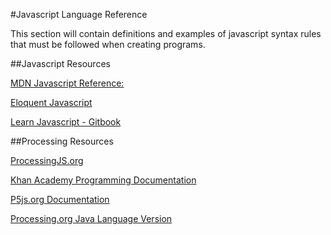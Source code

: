 #Javascript Language Reference

This section will contain definitions and examples of javascript syntax rules that must be followed when creating programs.

##Javascript Resources

[MDN Javascript Reference:](https://developer.mozilla.org/en-US/docs/Web/JavaScript/Guide/Grammar_and_Types)

[Eloquent Javascript](http://eloquentjavascript.net/)

[Learn Javascript - Gitbook](https://gitbookio.gitbooks.io/javascript/content/)

##Processing Resources

[ProcessingJS.org](http://processingjs.org/) 

[Khan Academy Programming Documentation](https://www.khanacademy.org/computing/cs/program-docs)

[P5js.org Documentation](http://p5js.org/)

[Processing.org Java Language Version](http://processing.org)